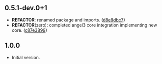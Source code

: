 ## 0.5.1-dev.0+1

 - **REFACTOR**: renamed package and imports. ([d8e8dbc7](https://github.com/protevus/platform/commit/d8e8dbc783b478c5f758019f4f0a8cada7a1937c))
 - **REFACTOR**(zero): completed angel3 core integration implementing new core. ([c87e3899](https://github.com/protevus/platform/commit/c87e389945b79bfdc0a3d3cf61f2040e2ce8f607))

## 1.0.0

- Initial version.
